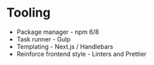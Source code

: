 # Tooling
  - Package manager - npm 6/8
  - Task runner - Gulp
  - Templating - Next.js / Handlebars
  - Reinforce frontend style - Linters and Prettier
  
